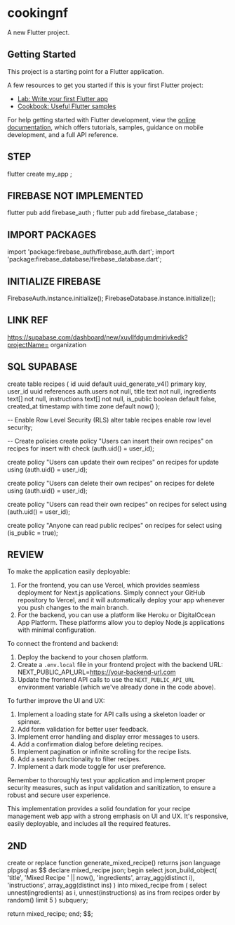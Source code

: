 # cookingnf

A new Flutter project.

## Getting Started

This project is a starting point for a Flutter application.

A few resources to get you started if this is your first Flutter project:

- [Lab: Write your first Flutter app](https://docs.flutter.dev/get-started/codelab)
- [Cookbook: Useful Flutter samples](https://docs.flutter.dev/cookbook)

For help getting started with Flutter development, view the
[online documentation](https://docs.flutter.dev/), which offers tutorials,
samples, guidance on mobile development, and a full API reference.

## STEP
flutter create my_app ;
## FIREBASE NOT IMPLEMENTED
flutter pub add firebase_auth ; flutter pub add firebase_database ;
## IMPORT PACKAGES
import 'package:firebase_auth/firebase_auth.dart'; import 'package:firebase_database/firebase_database.dart';
## INITIALIZE FIREBASE
FirebaseAuth.instance.initialize(); FirebaseDatabase.instance.initialize();

## LINK REF
https://supabase.com/dashboard/new/xuvllfdgumdmirivkedk?projectName=
organization 

## SQL SUPABASE
create table recipes (
  id uuid default uuid_generate_v4() primary key,
  user_id uuid references auth.users not null,
  title text not null,
  ingredients text[] not null,
  instructions text[] not null,
  is_public boolean default false,
  created_at timestamp with time zone default now()
);

-- Enable Row Level Security (RLS)
alter table recipes enable row level security;

-- Create policies
create policy "Users can insert their own recipes"
  on recipes for insert
  with check (auth.uid() = user_id);

create policy "Users can update their own recipes"
  on recipes for update
  using (auth.uid() = user_id);

create policy "Users can delete their own recipes"
  on recipes for delete
  using (auth.uid() = user_id);

create policy "Users can read their own recipes"
  on recipes for select
  using (auth.uid() = user_id);

create policy "Anyone can read public recipes"
  on recipes for select
  using (is_public = true);

## REVIEW
To make the application easily deployable:

1. For the frontend, you can use Vercel, which provides seamless deployment for Next.js applications. Simply connect your GitHub repository to Vercel, and it will automatically deploy your app whenever you push changes to the main branch.
2. For the backend, you can use a platform like Heroku or DigitalOcean App Platform. These platforms allow you to deploy Node.js applications with minimal configuration.


To connect the frontend and backend:

1. Deploy the backend to your chosen platform.
2. Create a `.env.local` file in your frontend project with the backend URL:
NEXT_PUBLIC_API_URL=https://your-backend-url.com
3. Update the frontend API calls to use the `NEXT_PUBLIC_API_URL` environment variable (which we've already done in the code above).


To further improve the UI and UX:

1. Implement a loading state for API calls using a skeleton loader or spinner.
2. Add form validation for better user feedback.
3. Implement error handling and display error messages to users.
4. Add a confirmation dialog before deleting recipes.
5. Implement pagination or infinite scrolling for the recipe lists.
6. Add a search functionality to filter recipes.
7. Implement a dark mode toggle for user preference.


Remember to thoroughly test your application and implement proper security measures, such as input validation and sanitization, to ensure a robust and secure user experience.

This implementation provides a solid foundation for your recipe management web app with a strong emphasis on UI and UX. It's responsive, easily deployable, and includes all the required features.
#####

## 2ND 

create or replace function generate_mixed_recipe()
returns json
language plpgsql
as $$
declare
  mixed_recipe json;
begin
  select json_build_object(
    'title', 'Mixed Recipe ' || now(),
    'ingredients', array_agg(distinct i),
    'instructions', array_agg(distinct ins)
  ) into mixed_recipe
  from (
    select unnest(ingredients) as i, unnest(instructions) as ins
    from recipes
    order by random()
    limit 5
  ) subquery;

  return mixed_recipe;
end;
$$;

